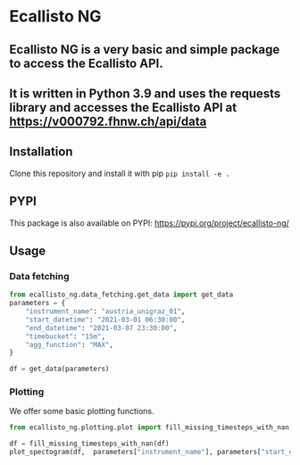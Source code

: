 # Ecallisto NG 
## Ecallisto NG is a very basic and simple package to access the Ecallisto API. 
## It is written in Python 3.9 and uses the requests library and accesses the Ecallisto API at https://v000792.fhnw.ch/api/data

## Installation
Clone this repository and install it with pip
```pip install -e .```
## PYPI
This package is also available on PYPI: https://pypi.org/project/ecallisto-ng/
## Usage
### Data fetching
```python
from ecallisto_ng.data_fetching.get_data import get_data
parameters = {
    "instrument_name": "austria_unigraz_01",
    "start_datetime": "2021-03-01 06:30:00",
    "end_datetime": "2021-03-07 23:30:00",
    "timebucket": "15m",
    "agg_function": "MAX",
}

df = get_data(parameters)
```

### Plotting 
We offer some basic plotting functions. 
```python
from ecallisto_ng.plotting.plot import fill_missing_timesteps_with_nan, plot_spectogram

df = fill_missing_timesteps_with_nan(df)
plot_spectogram(df,  parameters["instrument_name"], parameters["start_datetime"], parameters["end_datetime"])
```
